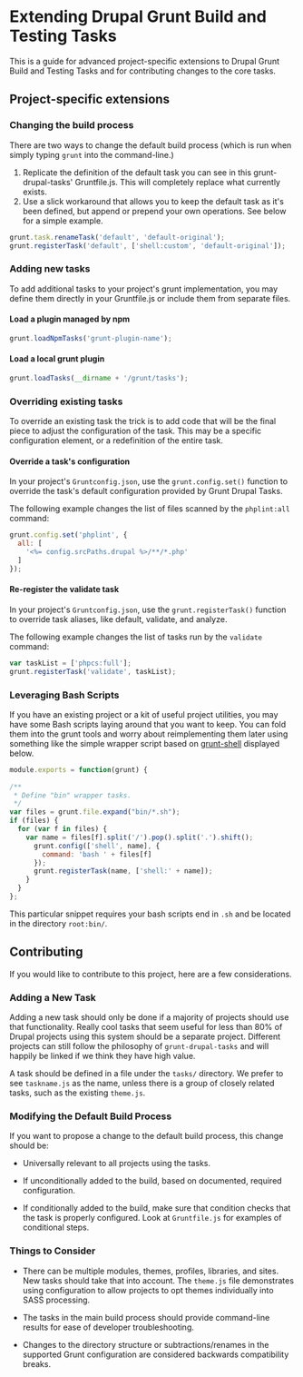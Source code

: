 # Extending Drupal Grunt Build and Testing Tasks

This is a guide for advanced project-specific extensions to Drupal Grunt Build
and Testing Tasks and for contributing changes to the core tasks.

## Project-specific extensions

### Changing the build process

There are two ways to change the default build process (which is run when simply
typing `grunt` into the command-line.)

1. Replicate the definition of the default task you can see in this
   grunt-drupal-tasks' Gruntfile.js. This will completely replace what currently
   exists.
2. Use a slick workaround that allows you to keep the default task as it's been
   defined, but append or prepend your own operations. See below for a simple
   example.

```js
grunt.task.renameTask('default', 'default-original');
grunt.registerTask('default', ['shell:custom', 'default-original']);
```

### Adding new tasks

To add additional tasks to your project's grunt implementation, you may define
them directly in your Gruntfile.js or include them from separate files.

#### Load a plugin managed by npm

```js
grunt.loadNpmTasks('grunt-plugin-name');
```

#### Load a local grunt plugin

```js
grunt.loadTasks(__dirname + '/grunt/tasks');
```

### Overriding existing tasks

To override an existing task the trick is to add code that will be the final
piece to adjust the configuration of the task. This may be a specific
configuration element, or a redefinition of the entire task.

#### Override a task's configuration

In your project's `Gruntconfig.json`, use the `grunt.config.set()` function to
override the task's default configuration provided by Grunt Drupal Tasks.

The following example changes the list of files scanned by the `phplint:all`
command:

```js
grunt.config.set('phplint', {
  all: [
    '<%= config.srcPaths.drupal %>/**/*.php'
  ]
});
```

#### Re-register the validate task

In your project's `Gruntconfig.json`, use the `grunt.registerTask()` function to
override task aliases, like default, validate, and analyze.

The following example changes the list of tasks run by the `validate` command:

```js
var taskList = ['phpcs:full'];
grunt.registerTask('validate', taskList);
```

### Leveraging Bash Scripts

If you have an existing project or a kit of useful project utilities, you may
have some Bash scripts laying around that you want to keep. You can fold them
into the grunt tools and worry about reimplementing them later using something
like the simple wrapper script based on
[grunt-shell](https://github.com/sindresorhus/grunt-shell) displayed below.

```js
module.exports = function(grunt) {
 
/**
 * Define "bin" wrapper tasks.
 */
var files = grunt.file.expand("bin/*.sh");
if (files) {
  for (var f in files) {
    var name = files[f].split('/').pop().split('.').shift();
      grunt.config(['shell', name], {
        command: 'bash ' + files[f]
      });
      grunt.registerTask(name, ['shell:' + name]);
    }
  }
};
```
This particular snippet requires your bash scripts end in `.sh` and be located
in the directory `root:bin/`.

## Contributing

If you would like to contribute to this project, here are a few considerations.

### Adding a New Task

Adding a new task should only be done if a majority of projects should use that
functionality. Really cool tasks that seem useful for less than 80% of Drupal
projects using this system should be a separate project. Different projects can
still follow the philosophy of `grunt-drupal-tasks` and will happily be linked
if we think they have high value.

A task should be defined in a file under the `tasks/` directory. We prefer to
see `taskname.js` as the name, unless there is a group of closely related tasks,
such as the existing `theme.js`.

### Modifying the Default Build Process

If you want to propose a change to the default build process, this change should
be:

- Universally relevant to all projects using the tasks.

- If unconditionally added to the build, based on documented, required
  configuration.

- If conditionally added to the build, make sure that condition checks that the
  task is properly configured. Look at `Gruntfile.js` for examples of
  conditional steps.

### Things to Consider

- There can be multiple modules, themes, profiles, libraries, and sites. New
  tasks should take that into account. The `theme.js` file demonstrates using
  configuration to allow projects to opt themes individually into SASS
  processing.

- The tasks in the main build process should provide command-line results for
  ease of developer troubleshooting.

- Changes to the directory structure or subtractions/renames in the supported
  Grunt configuration are considered backwards compatibility breaks.
